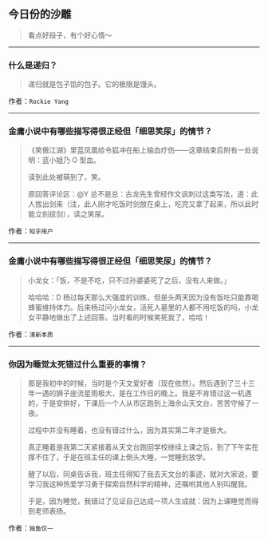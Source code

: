 ## 今日份的沙雕

> 看点好段子，有个好心情～


 
---

### 什么是递归？

> 递归就是包子馅的包子。它的极限是馒头。


作者：`Rockie Yang`

---

### 金庸小说中有哪些描写得很正经但「细思笑尿」的情节？

> 《笑傲江湖》里蓝凤凰给令狐冲在船上输血疗伤——这章结束后附有一处说明：蓝小姐乃 O 型血。
> 
> 读到此处被萌到了，笑。
> 
> 原回答评论区：@Y 总不是总：古龙先生曾经作文讽刺过这类写法，道：此人拔出剑来（注，此人刚才吃饭时剑放在桌上，吃完又拿了起来，所以此时能立刻拔剑），读之笑尿。


作者：`知乎用户`

---

### 金庸小说中有哪些描写得很正经但「细思笑尿」的情节？

> 小龙女：「饭，不是不吃，只不过孙婆婆死了之后，没有人来做。」
> 
> 哈哈哈：D 杨过每天那么大强度的训练，但是头两天因为没有饭吃只能靠喝蜂蜜维持体力。后来杨过问小龙女，活死人墓里的人都不用吃饭的吗，小龙女平静地做出了上述回答。当时看的时候笑死我了，哈哈！


作者：`清新本质`

---

### 你因为睡觉太死错过什么重要的事情？

> 那是我初中的时候，当时是个天文爱好者（现在依然）。然后遇到了三十三年一遇的狮子座流星雨极大，是在工作日的晚上。我是不肯错过这一机遇的，于是安排好，下课后一个人从市区跑到上海佘山天文台，苦苦守候了一夜。
> 
> 过程中并没有睡着，也没有错过什么，因为其实第二年才是极大。
> 
> 真正睡着是我第二天紧接着从天文台跑回学校继续上课之后，到了下午实在撑不住了，于是在班主任的课上倒头大睡，一觉睡到放学。
> 
> 醒了以后，同桌告诉我，班主任得知了我去天文台的事迹，就对大家说，要学习我这种热爱学习勇于探索自然科学的精神，还嘱咐其他人别叫醒我。
> 
> 于是，因为睡觉，我错过了见证自己达成一项人生成就：因为上课睡觉而得到老师表扬。


作者：`独鱼仅一`